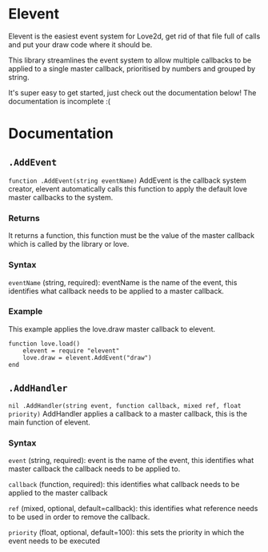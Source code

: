 Elevent
=======

Elevent is the easiest event system for Love2d, get rid of that file full of calls and put your draw code where it should be.

This library streamlines the event system to allow multiple callbacks to be applied to a single master callback, prioritised by numbers and grouped by string.

It's super easy to get started, just check out the documentation below! The documentation is incomplete :(


Documentation
=============

`.AddEvent`
----------
`function .AddEvent(string eventName)`
AddEvent is the callback system creator, elevent automatically calls this function to apply the default love master callbacks to the system.

### Returns
It returns a function, this function must be the value of the master callback which is called by the library or love.

### Syntax
`eventName` (string, required): eventName is the name of the event, this identifies what callback needs to be applied to a master callback.

### Example
This example applies the love.draw master callback to elevent.

	function love.load()
		elevent = require "elevent"
		love.draw = elevent.AddEvent("draw")
  	end
  	
  	
`.AddHandler`
----------
`nil .AddHandler(string event, function callback, mixed ref, float priority)`
AddHandler applies a callback to a master callback, this is the main function of elevent.

### Syntax
`event` (string, required): event is the name of the event, this identifies what master callback the callback needs to be applied to.

`callback` (function, required): this identifies what callback needs to be applied to the master callback

`ref` (mixed, optional, default=callback): this identifies what reference needs to be used in order to remove the callback.

`priority` (float, optional, default=100): this sets the priority in which the event needs to be executed

    		
